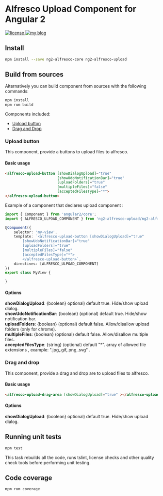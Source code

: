 # Alfresco Upload Component for Angular 2
<p>
  <a href='https://raw.githubusercontent.com/Alfresco/dev-platform-webcomponents/master/ng2-components/ng2-alfresco-upload/LICENSE'>
     <img src='https://img.shields.io/hexpm/l/plug.svg' alt='license' />
  </a>
  <a href='https://www.alfresco.com/'>
     <img src='https://img.shields.io/badge/style-component-green.svg?label=alfresco' alt='my blog' />
  </a>
</p>

## Install


```sh
npm install --save ng2-alfresco-core ng2-alfresco-upload
```


## Build from sources
Alternatively you can build component from sources with the following commands:


```sh
npm install
npm run build
```

Components included:

- [Upload button](#upload-button)
- [Drag and Drop](#drag-and-drop)

### Upload button
This component, provide a buttons to upload files to alfresco.

#### Basic usage


```html
<alfresco-upload-button [showDialogUpload]="true"
                        [showUdoNotificationBar]="true"
                        [uploadFolders]="true"
                        [multipleFiles]="false"
                        [acceptedFilesType]="*">
</alfresco-upload-button>
```

Example of a component that declares upload component :


```ts
import { Component } from 'angular2/core';
import { ALFRESCO_ULPOAD_COMPONENT } from 'ng2-alfresco-upload/ng2-alfresco-upload';

@Component({
    selector: 'my-view',
    template: `<alfresco-upload-button [showDialogUpload]="true"
        [showUdoNotificationBar]="true"
        [uploadFolders]="true"
        [multipleFiles]="false"
        [acceptedFilesType]="*">
        </alfresco-upload-button>`,
    directives: [ALFRESCO_ULPOAD_COMPONENT]
})
export class MyView {

}
```
#### Options

**showDialogUpload**: {boolean} optional) default true. Hide/show upload dialog.<br />
**showUdoNotificationBar**: {boolean} (optional) default true. Hide/show notification bar.<br />
**uploadFolders**: {boolean} (optional) default false. Allow/disallow upload folders (only for chrome).<br />
**multipleFiles**: {boolean} (optional) default false. Allow/disallow multiple files.<br />
**acceptedFilesType**: {string} (optional) default "*". array of allowed file extensions , example: ".jpg,.gif,.png,.svg" .<br />

### Drag and drop
This component, provide a drag and drop are to upload files to alfresco.

#### Basic usage
```html
<alfresco-upload-drag-area [showDialogUpload]="true" ></alfresco-upload-drag-area>
```

#### Options

**showDialogUpload**: {boolean} optional) default true. Hide/show upload dialog.<br />

## Running unit tests

```sh
npm test
```

This task rebuilds all the code, runs tslint, license checks and other quality check tools 
before performing unit testing. 

## Code coverage

```sh
npm run coverage
```
